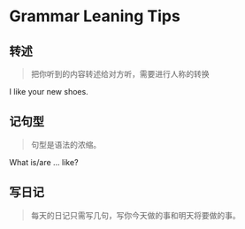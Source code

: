 # Grammar Leaning Tips

## 转述

> 把你听到的内容转述给对方听，需要进行人称的转换

I like your new shoes.

## 记句型

> 句型是语法的浓缩。

What is/are ... like?

## 写日记

> 每天的日记只需写几句，写你今天做的事和明天将要做的事。